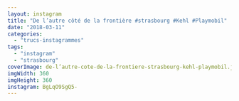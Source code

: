 ```yaml
---
layout: instagram
title: "De l’autre côté de la frontière #strasbourg #Kehl #Playmobil"
date: "2018-03-11"
categories: 
  - "trucs-instagrammes"
tags: 
  - "instagram"
  - "strasbourg"
coverImage: de-l’autre-cote-de-la-frontiere-strasbourg-kehl-playmobil.jpg
imgWidth: 360
imgHeight: 360
instagram: BgLqO9SgQ5-
---
```

